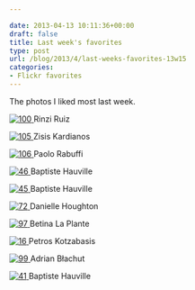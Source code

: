 ```yaml
---

date: 2013-04-13 10:11:36+00:00
draft: false
title: Last week's favorites
type: post
url: /blog/2013/4/last-weeks-favorites-13w15
categories:
- Flickr favorites
---
```


The photos I liked most last week.

[![100](http://farm9.staticflickr.com/8239/8633510180_a3ce669909_b.jpg)
](http://www.flickr.com/photos/48029767@N08/8633510180)
Rinzi Ruiz





[![105](http://farm9.staticflickr.com/8200/8174531963_549e626ff0_b.jpg)
](http://www.flickr.com/photos/33348753@N06/8174531963)
Zisis Kardianos





[![106](http://farm9.staticflickr.com/8086/8519468298_17a974636d_b.jpg)
](http://www.flickr.com/photos/52089216@N07/8519468298)
Paolo Rabuffi





[![46](http://farm9.staticflickr.com/8537/8619730685_7a892d08d3_b.jpg)
](http://www.flickr.com/photos/63610795@N06/8619730685)
Baptiste Hauville





[![45](http://farm9.staticflickr.com/8399/8619051996_c34f574922_b.jpg)
](http://www.flickr.com/photos/63610795@N06/8619051996)
Baptiste Hauville





[![72](http://farm9.staticflickr.com/8243/8622079136_0d605e5fc6_b.jpg)
](http://www.flickr.com/photos/54517877@N08/8622079136)
Danielle Houghton





[![97](http://farm9.staticflickr.com/8545/8631253867_84d168c424_b.jpg)
](http://www.flickr.com/photos/7470307@N06/8631253867)
Betina La Plante





[![16](http://farm9.staticflickr.com/8124/8634444467_578655bf00_b.jpg)
](http://www.flickr.com/photos/17691620@N06/8634444467)
Petros Kotzabasis





[![99](http://farm9.staticflickr.com/8531/8631914005_49de748390_b.jpg)
](http://www.flickr.com/photos/47903923@N00/8631914005)
Adrian Błachut





[![41](http://farm9.staticflickr.com/8072/8292578917_f5cbc4c025_b.jpg)
](http://www.flickr.com/photos/63610795@N06/8292578917)
Baptiste Hauville
